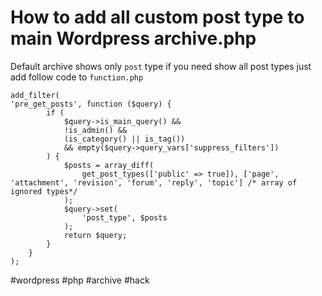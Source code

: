 <!--
title: How to add all custom post type to main Wordpress archive.php
date: 24.7.2014 16:54:39
author: Roman Ožana <ozana@omdesign.cz>
tags: archive, hack, PHP, wordpress
-->


# How to add all custom post type to main Wordpress archive.php

Default archive shows only `post` type if you need show all post types just add follow code to `function.php`


    add_filter(
    'pre_get_posts', function ($query) {
            if (
                $query->is_main_query() &&
                !is_admin() &&
                (is_category() || is_tag())
                && empty($query->query_vars['suppress_filters'])
            ) {
                $posts = array_diff(
                    get_post_types(['public' => true]), ['page', 'attachment', 'revision', 'forum', 'reply', 'topic'] /* array of ignored types*/
                );
                $query->set(
                    'post_type', $posts
                );
                return $query;
            }
        }
    );


 #wordpress #php #archive #hack